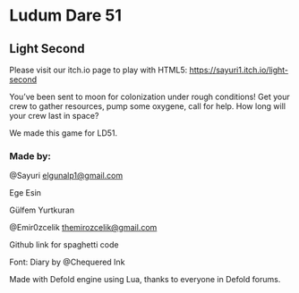 # Ludum Dare 51

## Light Second

Please visit our itch.io page to play with HTML5: https://sayuri1.itch.io/light-second

You’ve been sent to moon for colonization under rough conditions! Get your crew to gather resources, pump some oxygene, call for help. How long will your crew last in space?

We made this game for LD51.


### Made by:

@Sayuri elgunalp1@gmail.com

Ege Esin

Gülfem Yurtkuran

@Emir0zcelik themirozcelik@gmail.com

Github link for spaghetti code

Font: Diary by @Chequered Ink

Made with Defold engine using Lua, thanks to everyone in Defold forums.
